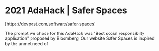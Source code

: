 # 2021 AdaHack | Safer Spaces

[https://devpost.com/software/safer-spaces]

The prompt we chose for this AdaHack was "Best social responsibilty application" proposed by Bloomberg. Our website Safer Spaces is inspired by the unmet need of 

